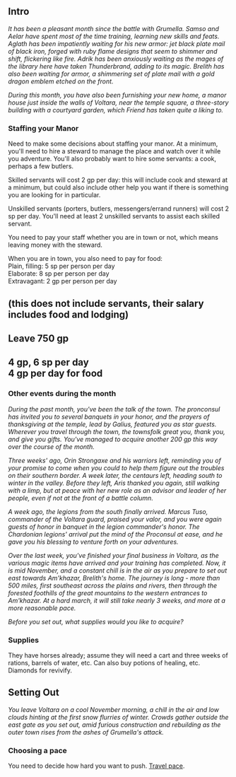 ## Intro
 
_It has been a pleasant month since the battle with Grumella. Samso and Aelar have spent most of the time training, learning new skills and feats. Aglath has been impatiently waiting for his new armor: jet black plate mail of black iron, forged with ruby flame designs that seem to shimmer and shift, flickering like fire. Adrik has been anxiously waiting as the mages of the library here have taken Thunderbrand, adding to its magic. Brelith has also been waiting for armor, a shimmering set of plate mail with a gold dragon emblem etched on the front._
 
_During this month, you have also been furnishing your new home, a manor house just inside the walls of Voltara, near the temple square, a three-story building with a courtyard garden, which Friend has taken quite a liking to._
 
### Staffing your Manor
 
Need to make some decisions about staffing your manor. At a minimum, you'll need to hire a steward to manage the place and watch over it while you adventure. You'll also probably want to hire some servants: a cook, perhaps a few butlers.
 
Skilled servants will cost 2 gp per day: this will include cook and steward at a minimum, but could also include other help you want if there is something you are looking for in particular.
 
Unskilled servants (porters, butlers, messengers/errand runners) will cost 2 sp per day. You'll need at least 2 unskilled servants to assist each skilled servant.
 
You need to pay your staff whether you are in town or not, which means leaving money with the steward.
 
When you are in town, you also need to pay for food:  
Plain, filling: 5 sp per person per day  
Elaborate: 8 sp per person per day  
Extravagant: 2 gp per person per day
 
(this does not include servants, their salary includes food and lodging)  
----  
Leave 750 gp  
---  
4 gp, 6 sp per day  
4 gp per day for food  
---
 
### Other events during the month
 
_During the past month, you've been the talk of the town. The pronconsul has invited you to several banquets in your honor, and the prayers of thanksgiving at the temple, lead by Galius, featured you as star guests. Wherever you travel through the town, the townsfolk great you, thank you, and give you gifts. You've managed to acquire another 200 gp this way over the course of the month._
 
_Three weeks' ago, Orin Strongaxe and his warriors left, reminding you of your promise to come when you could to help them figure out the troubles on their southern border. A week later, the centaurs left, heading south to winter in the valley. Before they left, Aris thanked you again, still walking with a limp, but at peace with her new role as an advisor and leader of her people, even if not at the front of a battle column._
 
_A week ago, the legions from the south finally arrived. Marcus Tuso, commander of the Voltara guard, praised your valor, and you were again guests of honor in banquet in the legion commander's honor. The Chardonian legions' arrival put the mind of the Proconsul at ease, and he gave you his blessing to venture forth on your adventures._
 
_Over the last week, you've finished your final business in Voltara, as the various magic items have arrived and your training has completed. Now, it is mid November, and a constant chill is in the air as you prepare to set out east towards Am'khazar, Brelith's home. The journey is long - more than 500 miles, first southeast across the plains and rivers, then through the forested foothills of the great mountains to the western entrances to Am'khazar. At a hard march, it will still take nearly 3 weeks, and more at a more reasonable pace._
 
_Before you set out, what supplies would you like to acquire?_
 
### Supplies
 
They have horses already; assume they will need a cart and three weeks of rations, barrels of water, etc. Can also buy potions of healing, etc. Diamonds for revivify.
 
## Setting Out
 
_You leave Voltara on a cool November morning, a chill in the air and low clouds hinting at the first snow flurries of winter. Crowds gather outside the east gate as you set out, amid furious construction and rebuilding as the outer town rises from the ashes of Grumella's attack._
 
### Choosing a pace
 
You need to decide how hard you want to push. [Travel pace](https://www.dndbeyond.com/sources/phb/adventuring#TravelPace).